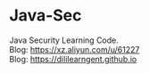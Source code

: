 # Java-Sec
Java Security Learning Code.<br>
Blog: https://xz.aliyun.com/u/61227<br>
Blog: https://dililearngent.github.io<br>
